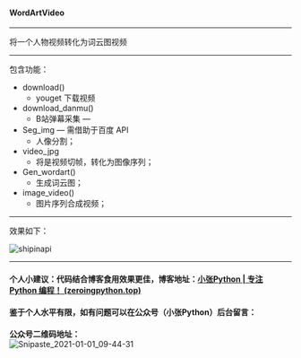 #### WordArtVideo

---

将一个人物视频转化为词云图视频

----

包含功能：

* download()
  * youget 下载视频
* download_danmu()
  * B站弹幕采集 — 
* Seg_img — 需借助于百度 API 
  * 人像分割；
* video_jpg
  * 将是视频切帧，转化为图像序列；
* Gen_wordart()
  * 生成词云图；
* image_video()
  * 图片序列合成视频；



----

效果如下：

![shipinapi](https://images.zeroingpython.top/img/shipinapi.gif)

---

#### 个人小建议：代码结合博客食用效果更佳，博客地址：[小张Python | 专注 Python 编程！ (zeroingpython.top)](https://zeroingpython.top/)

#### 鉴于个人水平有限，如有问题可以在公众号（小张Python）后台留言：

**公众号二维码地址：**
<br>
![Snipaste_2021-01-01_09-44-31](https://images.zeroingpython.top/img/Snipaste_2021-01-01_09-44-31.png)

